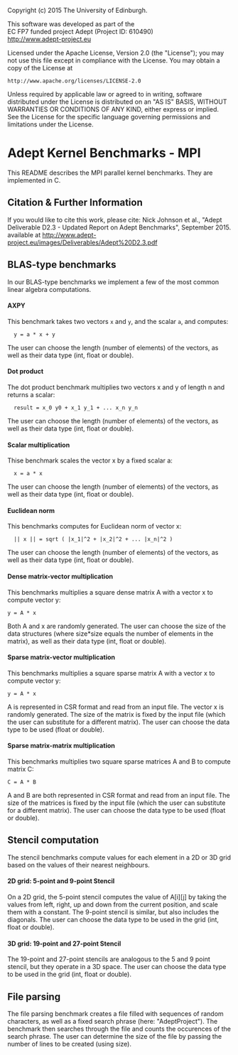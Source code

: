 Copyright (c) 2015 The University of Edinburgh.
 
This software was developed as part of the                       
EC FP7 funded project Adept (Project ID: 610490)                 
    http://www.adept-project.eu                                            

Licensed under the Apache License, Version 2.0 (the "License");
you may not use this file except in compliance with the License.
You may obtain a copy of the License at

    http://www.apache.org/licenses/LICENSE-2.0

Unless required by applicable law or agreed to in writing, software
distributed under the License is distributed on an "AS IS" BASIS,
WITHOUT WARRANTIES OR CONDITIONS OF ANY KIND, either express or implied.
See the License for the specific language governing permissions and
limitations under the License.


# Adept Kernel Benchmarks - MPI

This README describes the MPI parallel kernel benchmarks. They are implemented in C.

## Citation & Further Information
If you would like to cite this work, please cite:
Nick Johnson et al., "Adept Deliverable D2.3 - Updated Report on Adept Benchmarks", September 2015.
available at http://www.adept-project.eu/images/Deliverables/Adept%20D2.3.pdf

## BLAS-type benchmarks

In our BLAS-type benchmarks we implement a few of the most common linear algebra computations.

#### AXPY
This benchmark takes two vectors `x` and `y`, and the scalar `a`, and computes:
``` 
  y = a * x + y
```
The user can choose the length (number of elements) of the vectors, as well as their data type (int, float or double).

#### Dot product 
The dot product benchmark multiplies two vectors x and y of length n and returns a scalar:
```
  result = x_0 y0 + x_1 y_1 + ... x_n y_n
```
The user can choose the length (number of elements) of the vectors, as well as their data type (int, float or double).

#### Scalar multiplication
Thise benchmark scales the vector x by a fixed scalar a:
```
  x = a * x
```
The user can choose the length (number of elements) of the vectors, as well as their data type (int, float or double).

#### Euclidean norm
This benchmarks computes for Euclidean norm of vector x:
```
  || x || = sqrt ( |x_1|^2 + |x_2|^2 + ... |x_n|^2 )
```
The user can choose the length (number of elements) of the vectors, as well as their data type (int, float or double).
  
#### Dense matrix-vector multiplication
This benchmarks multiplies a square dense matrix A with a vector x to compute vector y:
```
y = A * x
```
Both A and x are randomly generated. The user can choose the size of the data structures (where size*size equals the number of elements in the matrix), as well as their data type (int, float or double).

#### Sparse matrix-vector multiplication
This benchmarks multiplies a square sparse matrix A with a vector x to compute vector y:
```
y = A * x
```
A is represented in CSR format and read from an input file. The vector x is randomly generated. The size of the matrix is fixed by the input file (which the user can substitute for a different matrix). The user can choose the data type to be used (float or double).

#### Sparse matrix-matrix multiplication
This benchmarks multiplies two square sparse matrices A and B to compute matrix C:
```
C = A * B
```
A and B are both represented in CSR format and read from an input file. The size of the matrices is fixed by the input file (which the user can substitute for a different matrix). The user can choose the data type to be used (float or double).
  
## Stencil computation

The stencil benchmarks compute values for each element in a 2D or 3D grid based on the values of their nearest neighbours.
 
#### 2D grid: 5-point and 9-point Stencil
On a 2D grid, the 5-point stencil computes the value of A[i][j] by taking the values from left, right, up and down from the current position, and scale them with a constant. The 9-point stencil is similar, but also includes the diagonals.
The user can choose the data type to be used in the grid (int, float or double).
 
#### 3D grid: 19-point and 27-point Stencil 
The 19-point and 27-point stencils are analogous to the 5 and 9 point stencil, but they operate in a 3D space. 
The user can choose the data type to be used in the grid (int, float or double).

## File parsing
The file parsing benchmark creates a file filled with sequences of random characters, as well as a fixed search phrase (here: "AdeptProject"). The benchmark then searches through the file and counts the occurences of the search phrase. 
The user can determine the size of the file by passing the number of lines to be created (using size).